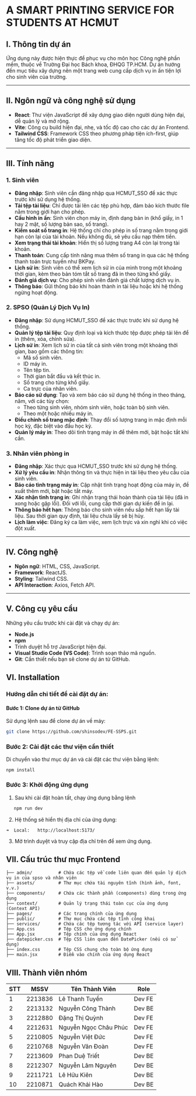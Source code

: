 # A SMART PRINTING SERVICE FOR STUDENTS AT HCMUT

## I. Thông tin dự án
Ứng dụng này được hiện thực để phục vụ cho môn học Công nghệ phần mềm, thuộc về Trường Đại học Bách khoa, ĐHQG TP.HCM. Dự án hướng đến mục tiêu xây dựng nên một trang web cung cấp dịch vụ in ấn tiện lợi cho sinh viên của trường.

---

## II. Ngôn ngữ và công nghệ sử dụng
- **React**: Thư viện JavaScript để xây dựng giao diện người dùng hiện đại, dễ quản lý và mở rộng.
- **Vite**: Công cụ build hiện đại, nhẹ, và tốc độ cao cho các dự án Frontend.
- **Tailwind CSS**: Framework CSS theo phương pháp tiện ích-first, giúp tăng tốc độ phát triển giao diện.

---

## III. Tính năng

### 1. **Sinh viên**
- **Đăng nhập**: Sinh viên cần đăng nhập qua HCMUT_SSO để xác thực trước khi sử dụng hệ thống.
- **Tải tệp tài liệu**: Chỉ được tải lên các tệp phù hợp, đảm bảo kích thước file nằm trong giới hạn cho phép.
- **Cấu hình in ấn**: Sinh viên chọn máy in, định dạng bản in (khổ giấy, in 1 hay 2 mặt, số lượng bản sao, số trang).
- **Kiểm soát số trang in**: Hệ thống chỉ cho phép in số trang nằm trong giới hạn còn lại của tài khoản. Nếu không đủ, sẽ yêu cầu nạp thêm tiền.
- **Xem trạng thái tài khoản**: Hiển thị số lượng trang A4 còn lại trong tài khoản.
- **Thanh toán**: Cung cấp tính năng mua thêm số trang in qua các hệ thống thanh toán trực tuyến như BKPay.
- **Lịch sử in**: Sinh viên có thể xem lịch sử in của mình trong một khoảng thời gian, kèm theo bản tóm tắt số trang đã in theo từng khổ giấy.
- **Đánh giá dịch vụ**: Cho phép sinh viên đánh giá chất lượng dịch vụ in.
- **Thông báo**: Gửi thông báo khi hoàn thành in tài liệu hoặc khi hệ thống ngừng hoạt động.

### 2. **SPSO (Quản Lý Dịch Vụ In)**
- **Đăng nhập**: Sử dụng HCMUT_SSO để xác thực trước khi sử dụng hệ thống.
- **Quản lý tệp tài liệu**: Quy định loại và kích thước tệp được phép tải lên để in (thêm, xóa, chỉnh sửa).
- **Lịch sử in**: Xem lịch sử in của tất cả sinh viên trong một khoảng thời gian, bao gồm các thông tin:
  - Mã số sinh viên.
  - ID máy in.
  - Tên tệp tin.
  - Thời gian bắt đầu và kết thúc in.
  - Số trang cho từng khổ giấy.
  - Ca trực của nhân viên.
- **Báo cáo sử dụng**: Tạo và xem báo cáo sử dụng hệ thống in theo tháng, năm, với các tùy chọn:
  - Theo từng sinh viên, nhóm sinh viên, hoặc toàn bộ sinh viên.
  - Theo một hoặc nhiều máy in.
- **Điều chỉnh số trang mặc định**: Thay đổi số lượng trang in mặc định mỗi học kỳ, đặc biệt vào đầu học kỳ.
- **Quản lý máy in**: Theo dõi tình trạng máy in để thêm mới, bật hoặc tắt khi cần.

### 3. **Nhân viên phòng in**
- **Đăng nhập**: Xác thực qua HCMUT_SSO trước khi sử dụng hệ thống.
- **Xử lý yêu cầu in**: Nhận thông tin và thực hiện in tài liệu theo yêu cầu của sinh viên.
- **Báo cáo tình trạng máy in**: Cập nhật tình trạng hoạt động của máy in, đề xuất thêm mới, bật hoặc tắt máy.
- **Xác nhận tình trạng in**: Ghi nhận trạng thái hoàn thành của tài liệu (đã in xong hoặc gặp lỗi). Đối với lỗi, cung cấp thời gian dự kiến để in lại.
- **Thông báo hết hạn**: Thông báo cho sinh viên nếu sắp hết hạn lấy tài liệu. Sau thời gian quy định, tài liệu chưa lấy sẽ bị hủy.
- **Lịch làm việc**: Đăng ký ca làm việc, xem lịch trực và xin nghỉ khi có việc đột xuất.

---

## IV. Công nghệ
- **Ngôn ngữ**: HTML, CSS, JavaScript.
- **Framework**: ReactJS.
- **Styling**: Tailwind CSS.
- **API Interaction**: Axios, Fetch API.

---

## V. Công cụ yêu cầu
Những yêu cầu trước khi cài đặt và chạy dự án:
- **Node.js** 
- **npm** 
- Trình duyệt hỗ trợ JavaScript hiện đại.
- **Visual Studio Code (VS Code)**: Trình soạn thảo mã nguồn.
- **Git**: Cần thiết nếu bạn sẽ clone dự án từ GitHub.  

## VI. Installation  
### Hướng dẫn chi tiết để cài đặt dự án:  

#### Bước 1: Clone dự án từ GitHub  
Sử dụng lệnh sau để clone dự án về máy:  
```bash
git clone https://github.com/shinsodev/FE-SSPS.git
```
### Bước 2: Cài đặt các thư viện cần thiết
Di chuyển vào thư mục dự án và cài đặt các thư viện bằng lệnh:
```
npm install
```
### Bước 3: Khởi động ứng dụng
1. Sau khi cài đặt hoàn tất, chạy ứng dụng bằng lệnh
```bash
   npm run dev
```
2. Hệ thống sẽ hiển thị địa chỉ của ứng dụng:
```
➜  Local:   http://localhost:5173/
```
3. Mở trình duyệt và truy cập địa chỉ trên để xem ứng dụng.

## VII. Cấu trúc thư mục Frontend  

```plaintext
├── admin/          # Chứa các tệp về code liên quan đến quản lý dịch vụ in của spso và nhân viên
├── assets/         # Thư mục chứa tài nguyên tĩnh (hình ảnh, font, v.v.)
├── components/     # Chứa các thành phần (components) dùng trong ứng dụng
├── context/        # Quản lý trạng thái toàn cục của ứng dụng (Context API)
├── pages/          # Các trang chính của ứng dụng
├── public/         # Thư mục chứa các tệp tĩnh công khai
├── services/       # Chứa các tệp tương tác với API (service layer)
├── App.css         # Tệp CSS cho ứng dụng chính
├── App.jsx         # Tệp chính của ứng dụng React
├── datepicker.css  # Tệp CSS liên quan đến DatePicker (nếu có sử dụng)
├── index.css       # Tệp CSS chung cho toàn bộ ứng dụng
├── main.jsx        # Điểm vào chính của ứng dụng React
```

## VIII. Thành viên nhóm  

| STT | MSSV    | Tên Thành Viên           | Role       |
|-----|---------|--------------------------|------------|
| 1   | 2213836 | Lê Thanh Tuyển           | Dev FE     |
| 2   | 2213132 | Nguyễn Công Thành        | Dev BE     |
| 3   | 2212880 | Đặng Thị Quỳnh           | Dev FE     |
| 4   | 2212631 | Nguyễn Ngọc Châu Phúc    | Dev FE     |
| 5   | 2210805 | Nguyễn Việt Đức          | Dev FE     |
| 6   | 2210768 | Nguyễn Văn Đoàn          | Dev FE     |
| 7   | 2213609 | Phan Duệ Triết           | Dev BE     |
| 8   | 2212307 | Nguyễn Lâm Nguyên        | Dev BE     |
| 9   | 2211721 | Lê Hữu Kiên              | Dev BE     |
| 10  | 2210871 | Quách Khải Hào           | Dev BE     |
